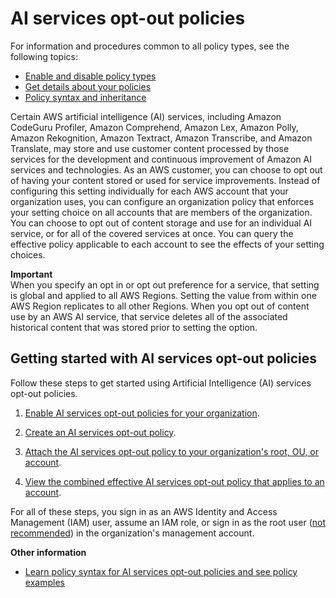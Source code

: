 # AI services opt\-out policies<a name="orgs_manage_policies_ai-opt-out"></a>

For information and procedures common to all policy types, see the following topics:
+ [Enable and disable policy types](orgs_manage_policies_enable-disable.md)
+ [Get details about your policies](orgs_manage_policies_info-operations.md)
+ [Policy syntax and inheritance](orgs_manage_policies_inheritance_auth.md)

Certain AWS artificial intelligence \(AI\) services, including Amazon CodeGuru Profiler, Amazon Comprehend, Amazon Lex, Amazon Polly, Amazon Rekognition, Amazon Textract, Amazon Transcribe, and Amazon Translate, may store and use customer content processed by those services for the development and continuous improvement of Amazon AI services and technologies\. As an AWS customer, you can choose to opt out of having your content stored or used for service improvements\. Instead of configuring this setting individually for each AWS account that your organization uses, you can configure an organization policy that enforces your setting choice on all accounts that are members of the organization\. You can choose to opt out of content storage and use for an individual AI service, or for all of the covered services at once\. You can query the effective policy applicable to each account to see the effects of your setting choices\.

**Important**  
When you specify an opt in or opt out preference for a service, that setting is global and applied to all AWS Regions\. Setting the value from within one AWS Region replicates to all other Regions\.
When you opt out of content use by an AWS AI service, that service deletes all of the associated historical content that was stored prior to setting the option\.

## Getting started with AI services opt\-out policies<a name="orgs_manage_policies-ai-opt-out_getting-started"></a>

Follow these steps to get started using Artificial Intelligence \(AI\) services opt\-out policies\.

1. [Enable AI services opt\-out policies for your organization](orgs_manage_policies_enable-disable.md)\.

1. [Create an AI services opt\-out policy](orgs_manage_policies_ai-opt-out_create.md)\.

1. [Attach the AI services opt\-out policy to your organization's root, OU, or account](orgs_manage_policies_ai-opt-out_attach.md)\.

1. [View the combined effective AI services opt\-out policy that applies to an account](orgs_manage_policies_ai-opt-out_effective.md)\.

For all of these steps, you sign in as an AWS Identity and Access Management \(IAM\) user, assume an IAM role, or sign in as the root user \([not recommended](https://docs.aws.amazon.com/IAM/latest/UserGuide/best-practices.html#lock-away-credentials)\) in the organization's management account\.

**Other information**
+ [Learn policy syntax for AI services opt\-out policies and see policy examples](orgs_manage_policies_ai-opt-out_syntax.md)